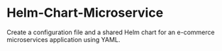# Helm-Chart-Microservice

Create a configuration file and a shared Helm chart for an e-commerce microservices application using YAML.
